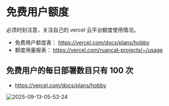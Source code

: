 # 免费用户额度

必须时刻注意，关注自己的 vercel 云平台额度使用情况。

- 免费用户额度表： https://vercel.com/docs/plans/hobby
- 额度用量报表： https://vercel.com/ruancat-projects/~/usage

## 免费用户的每日部署数目只有 100 次

- https://vercel.com/docs/plans/hobby

![2025-09-13-05-53-24](https://gh-img-store.ruan-cat.com/img/2025-09-13-05-53-24.png)
